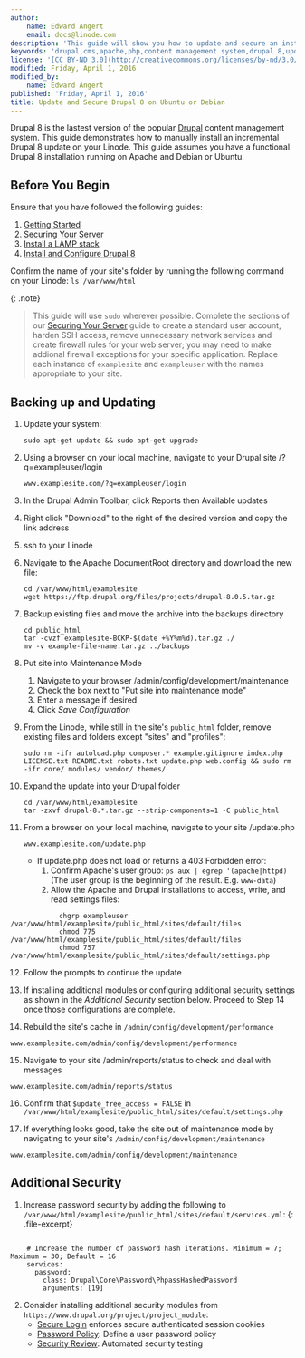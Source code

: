 ```yaml
---
author:
    name: Edward Angert
    email: docs@linode.com
description: 'This guide will show you how to update and secure an installation of Drupal 8 CMS on your Linode running Ubuntu or Debian.'
keywords: 'drupal,cms,apache,php,content management system,drupal 8,update'
license: '[CC BY-ND 3.0](http://creativecommons.org/licenses/by-nd/3.0/us/)'
modified: Friday, April 1, 2016
modified_by:
    name: Edward Angert
published: 'Friday, April 1, 2016'
title: Update and Secure Drupal 8 on Ubuntu or Debian
---
```


Drupal 8 is the lastest version of the popular [Drupal](https://www.drupal.org/) content management system. This guide demonstrates how to manually install an incremental Drupal 8 update on your Linode. This guide assumes you have a functional Drupal 8 installation running on Apache and Debian or Ubuntu.

## Before You Begin

Ensure that you have followed the following guides:

1.  [Getting Started](/docs/getting-started)
2.  [Securing Your Server](/docs/security/securing-your-server)
3.  [Install a LAMP stack](/docs/websites/lamp/lamp-on-ubuntu-14-04) 
4.  [Install and Configure Drupal 8](/docs/websites/cms/install-and-configure-drupal-8)

Confirm the name of your site's folder by running the following command on your Linode: ``ls /var/www/html``

{: .note}
>
>  This guide will use `sudo` wherever possible. Complete the sections of our [Securing Your Server](/docs/security/securing-your-server) guide to create a standard user account, harden SSH access, remove unnecessary network services and create firewall rules for your web server; you may need to make addional firewall exceptions for your specific application.
>   Replace each instance of ``examplesite`` and ``exampleuser`` with the names appropriate to your site.

## Backing up and Updating 

1.  Update your system:

        sudo apt-get update && sudo apt-get upgrade

2.  Using a browser on your local machine, navigate to your Drupal site /?q=exampleuser/login

        www.examplesite.com/?q=exampleuser/login

3.  In the Drupal Admin Toolbar, click Reports then Available updates

4.  Right click "Download" to the right of the desired version and copy the link address

5.  ssh to your Linode

6.  Navigate to the Apache DocumentRoot directory and download the new file:

        cd /var/www/html/examplesite
        wget https://ftp.drupal.org/files/projects/drupal-8.0.5.tar.gz

7.  Backup existing files and move the archive into the backups directory

        cd public_html
        tar -cvzf examplesite-BCKP-$(date +%Y%m%d).tar.gz ./
        mv -v example-file-name.tar.gz ../backups

8.  Put site into Maintenance Mode
    1.  Navigate to your browser /admin/config/development/maintenance
    2.  Check the box next to "Put site into maintenance mode"
    3.  Enter a message if desired
    4.  Click *Save Configuration*

9.  From the Linode, while still in the site's ``public_html`` folder, remove existing files and folders except "sites" and "profiles":

        sudo rm -ifr autoload.php composer.* example.gitignore index.php LICENSE.txt README.txt robots.txt update.php web.config && sudo rm -ifr core/ modules/ vendor/ themes/

10. Expand the update into your Drupal folder

        cd /var/www/html/examplesite
        tar -zxvf drupal-8.*.tar.gz --strip-components=1 -C public_html

11. From a browser on your local machine, navigate to your site /update.php

        www.examplesite.com/update.php

    *  If update.php does not load or returns a 403 Forbidden error:
        1. Confirm Apache's user group: ``ps aux | egrep '(apache|httpd)`` (The user group is the beginning of the result. E.g. ``www-data``)
        2. Allow the Apache and Drupal installations to access, write, and read settings files:

~~~
            chgrp exampleuser /var/www/html/examplesite/public_html/sites/default/files
            chmod 775 /var/www/html/examplesite/public_html/sites/default/files
            chmod 757 /var/www/html/examplesite/public_html/sites/default/settings.php
~~~

12.  Follow the prompts to continue the update

13.  If installing additional modules or configuring additional security settings as shown in the *Additional Security* section below. Proceed to Step 14 once those configurations are complete.

14.  Rebuild the site's cache in ``/admin/config/development/performance``

    www.examplesite.com/admin/config/development/performance

15.  Navigate to your site /admin/reports/status to check and deal with messages

    www.examplesite.com/admin/reports/status

16.  Confirm that ``$update_free_access = FALSE`` in ``/var/www/html/examplesite/public_html/sites/default/settings.php``

17.  If everything looks good, take the site out of maintenance mode by navigating to your site's ``/admin/config/development/maintenance``

    www.examplesite.com/admin/config/development/maintenance

## Additional Security 

1. Increase password security by adding the following to ``/var/www/html/examplesite/public_html/sites/default/services.yml``:
    {: .file-excerpt}
~~~

    # Increase the number of password hash iterations. Minimum = 7; Maximum = 30; Default = 16
    services:
      password:
        class: Drupal\Core\Password\PhpassHashedPassword
        arguments: [19]
~~~

2. Consider installing additional security modules from ``https://www.drupal.org/project/project_module``:
    * [Secure Login](https://www.drupal.org/project/securelogin) enforces secure authenticated session cookies
    * [Password Policy](https://www.drupal.org/project/password_policy): Define a user password policy
    * [Security Review](https://www.drupal.org/project/security_review): Automated security testing
